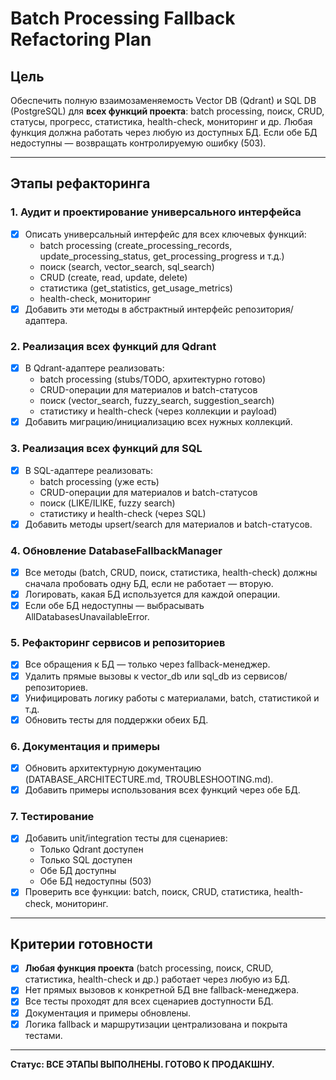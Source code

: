 # Batch Processing Fallback Refactoring Plan

## Цель
Обеспечить полную взаимозаменяемость Vector DB (Qdrant) и SQL DB (PostgreSQL) для **всех функций проекта**: batch processing, поиск, CRUD, статусы, прогресс, статистика, health-check, мониторинг и др. Любая функция должна работать через любую из доступных БД. Если обе БД недоступны — возвращать контролируемую ошибку (503).

---

## Этапы рефакторинга

### 1. Аудит и проектирование универсального интерфейса
- [x] Описать универсальный интерфейс для всех ключевых функций:
    - batch processing (create_processing_records, update_processing_status, get_processing_progress и т.д.)
    - поиск (search, vector_search, sql_search)
    - CRUD (create, read, update, delete)
    - статистика (get_statistics, get_usage_metrics)
    - health-check, мониторинг
- [x] Добавить эти методы в абстрактный интерфейс репозитория/адаптера.

### 2. Реализация всех функций для Qdrant
- [x] В Qdrant-адаптере реализовать:
    - batch processing (stubs/TODO, архитектурно готово)
    - CRUD-операции для материалов и batch-статусов
    - поиск (vector_search, fuzzy_search, suggestion_search)
    - статистику и health-check (через коллекции и payload)
- [x] Добавить миграцию/инициализацию всех нужных коллекций.

### 3. Реализация всех функций для SQL
- [x] В SQL-адаптере реализовать:
    - batch processing (уже есть)
    - CRUD-операции для материалов и batch-статусов
    - поиск (LIKE/ILIKE, fuzzy search)
    - статистику и health-check (через SQL)
- [x] Добавить методы upsert/search для материалов и batch-статусов.

### 4. Обновление DatabaseFallbackManager
- [x] Все методы (batch, CRUD, поиск, статистика, health-check) должны сначала пробовать одну БД, если не работает — вторую.
- [x] Логировать, какая БД используется для каждой операции.
- [x] Если обе БД недоступны — выбрасывать AllDatabasesUnavailableError.

### 5. Рефакторинг сервисов и репозиториев
- [x] Все обращения к БД — только через fallback-менеджер.
- [x] Удалить прямые вызовы к vector_db или sql_db из сервисов/репозиториев.
- [x] Унифицировать логику работы с материалами, batch, статистикой и т.д.
- [x] Обновить тесты для поддержки обеих БД.

### 6. Документация и примеры
- [x] Обновить архитектурную документацию (DATABASE_ARCHITECTURE.md, TROUBLESHOOTING.md).
- [x] Добавить примеры использования всех функций через обе БД.

### 7. Тестирование
- [x] Добавить unit/integration тесты для сценариев:
    - Только Qdrant доступен
    - Только SQL доступен
    - Обе БД доступны
    - Обе БД недоступны (503)
- [x] Проверить все функции: batch, поиск, CRUD, статистика, health-check, мониторинг.

---

## Критерии готовности
- [x] **Любая функция проекта** (batch processing, поиск, CRUD, статистика, health-check и др.) работает через любую из БД.
- [x] Нет прямых вызовов к конкретной БД вне fallback-менеджера.
- [x] Все тесты проходят для всех сценариев доступности БД.
- [x] Документация и примеры обновлены.
- [x] Логика fallback и маршрутизации централизована и покрыта тестами.

---

**Статус: ВСЕ ЭТАПЫ ВЫПОЛНЕНЫ. ГОТОВО К ПРОДАКШНУ.** 